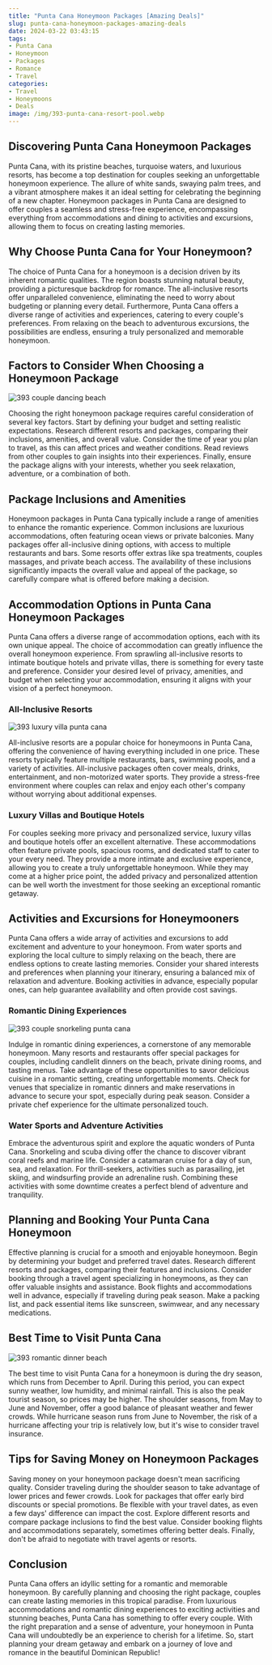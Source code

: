 ```yaml
---
title: "Punta Cana Honeymoon Packages [Amazing Deals]"
slug: punta-cana-honeymoon-packages-amazing-deals
date: 2024-03-22 03:43:15
tags:
- Punta Cana
- Honeymoon
- Packages
- Romance
- Travel
categories:
- Travel
- Honeymoons
- Deals
image: /img/393-punta-cana-resort-pool.webp 
---
```

## Discovering Punta Cana Honeymoon Packages

Punta Cana, with its pristine beaches, turquoise waters, and luxurious resorts, has become a top destination for couples seeking an unforgettable honeymoon experience. The allure of white sands, swaying palm trees, and a vibrant atmosphere makes it an ideal setting for celebrating the beginning of a new chapter. Honeymoon packages in Punta Cana are designed to offer couples a seamless and stress-free experience, encompassing everything from accommodations and dining to activities and excursions, allowing them to focus on creating lasting memories.

## Why Choose Punta Cana for Your Honeymoon?

The choice of Punta Cana for a honeymoon is a decision driven by its inherent romantic qualities. The region boasts stunning natural beauty, providing a picturesque backdrop for romance. The all-inclusive resorts offer unparalleled convenience, eliminating the need to worry about budgeting or planning every detail. Furthermore, Punta Cana offers a diverse range of activities and experiences, catering to every couple's preferences. From relaxing on the beach to adventurous excursions, the possibilities are endless, ensuring a truly personalized and memorable honeymoon.

## Factors to Consider When Choosing a Honeymoon Package

![393 couple dancing beach](/img/393-couple-dancing-beach.webp)

Choosing the right honeymoon package requires careful consideration of several key factors. Start by defining your budget and setting realistic expectations. Research different resorts and packages, comparing their inclusions, amenities, and overall value. Consider the time of year you plan to travel, as this can affect prices and weather conditions. Read reviews from other couples to gain insights into their experiences. Finally, ensure the package aligns with your interests, whether you seek relaxation, adventure, or a combination of both.

## Package Inclusions and Amenities

Honeymoon packages in Punta Cana typically include a range of amenities to enhance the romantic experience. Common inclusions are luxurious accommodations, often featuring ocean views or private balconies. Many packages offer all-inclusive dining options, with access to multiple restaurants and bars. Some resorts offer extras like spa treatments, couples massages, and private beach access. The availability of these inclusions significantly impacts the overall value and appeal of the package, so carefully compare what is offered before making a decision.

## Accommodation Options in Punta Cana Honeymoon Packages

Punta Cana offers a diverse range of accommodation options, each with its own unique appeal. The choice of accommodation can greatly influence the overall honeymoon experience. From sprawling all-inclusive resorts to intimate boutique hotels and private villas, there is something for every taste and preference. Consider your desired level of privacy, amenities, and budget when selecting your accommodation, ensuring it aligns with your vision of a perfect honeymoon.

### All-Inclusive Resorts

![393 luxury villa punta cana](/img/393-luxury-villa-punta-cana.webp)

All-inclusive resorts are a popular choice for honeymoons in Punta Cana, offering the convenience of having everything included in one price. These resorts typically feature multiple restaurants, bars, swimming pools, and a variety of activities. All-inclusive packages often cover meals, drinks, entertainment, and non-motorized water sports. They provide a stress-free environment where couples can relax and enjoy each other's company without worrying about additional expenses.

### Luxury Villas and Boutique Hotels

For couples seeking more privacy and personalized service, luxury villas and boutique hotels offer an excellent alternative. These accommodations often feature private pools, spacious rooms, and dedicated staff to cater to your every need. They provide a more intimate and exclusive experience, allowing you to create a truly unforgettable honeymoon. While they may come at a higher price point, the added privacy and personalized attention can be well worth the investment for those seeking an exceptional romantic getaway.

## Activities and Excursions for Honeymooners

Punta Cana offers a wide array of activities and excursions to add excitement and adventure to your honeymoon. From water sports and exploring the local culture to simply relaxing on the beach, there are endless options to create lasting memories. Consider your shared interests and preferences when planning your itinerary, ensuring a balanced mix of relaxation and adventure. Booking activities in advance, especially popular ones, can help guarantee availability and often provide cost savings.

### Romantic Dining Experiences

![393 couple snorkeling punta cana](/img/393-couple-snorkeling-punta-cana.webp)

Indulge in romantic dining experiences, a cornerstone of any memorable honeymoon. Many resorts and restaurants offer special packages for couples, including candlelit dinners on the beach, private dining rooms, and tasting menus. Take advantage of these opportunities to savor delicious cuisine in a romantic setting, creating unforgettable moments. Check for venues that specialize in romantic dinners and make reservations in advance to secure your spot, especially during peak season. Consider a private chef experience for the ultimate personalized touch.

### Water Sports and Adventure Activities

Embrace the adventurous spirit and explore the aquatic wonders of Punta Cana. Snorkeling and scuba diving offer the chance to discover vibrant coral reefs and marine life. Consider a catamaran cruise for a day of sun, sea, and relaxation. For thrill-seekers, activities such as parasailing, jet skiing, and windsurfing provide an adrenaline rush. Combining these activities with some downtime creates a perfect blend of adventure and tranquility.

## Planning and Booking Your Punta Cana Honeymoon

Effective planning is crucial for a smooth and enjoyable honeymoon. Begin by determining your budget and preferred travel dates. Research different resorts and packages, comparing their features and inclusions. Consider booking through a travel agent specializing in honeymoons, as they can offer valuable insights and assistance. Book flights and accommodations well in advance, especially if traveling during peak season. Make a packing list, and pack essential items like sunscreen, swimwear, and any necessary medications.

## Best Time to Visit Punta Cana

![393 romantic dinner beach](/img/393-romantic-dinner-beach.webp)

The best time to visit Punta Cana for a honeymoon is during the dry season, which runs from December to April. During this period, you can expect sunny weather, low humidity, and minimal rainfall. This is also the peak tourist season, so prices may be higher. The shoulder seasons, from May to June and November, offer a good balance of pleasant weather and fewer crowds. While hurricane season runs from June to November, the risk of a hurricane affecting your trip is relatively low, but it's wise to consider travel insurance.

## Tips for Saving Money on Honeymoon Packages

Saving money on your honeymoon package doesn't mean sacrificing quality. Consider traveling during the shoulder season to take advantage of lower prices and fewer crowds. Look for packages that offer early bird discounts or special promotions. Be flexible with your travel dates, as even a few days' difference can impact the cost. Explore different resorts and compare package inclusions to find the best value. Consider booking flights and accommodations separately, sometimes offering better deals. Finally, don't be afraid to negotiate with travel agents or resorts.

## Conclusion

Punta Cana offers an idyllic setting for a romantic and memorable honeymoon. By carefully planning and choosing the right package, couples can create lasting memories in this tropical paradise. From luxurious accommodations and romantic dining experiences to exciting activities and stunning beaches, Punta Cana has something to offer every couple. With the right preparation and a sense of adventure, your honeymoon in Punta Cana will undoubtedly be an experience to cherish for a lifetime. So, start planning your dream getaway and embark on a journey of love and romance in the beautiful Dominican Republic!

